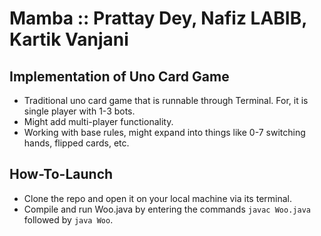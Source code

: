 # Mamba :: Prattay Dey, Nafiz LABIB, Kartik Vanjani

## Implementation of Uno Card Game
- Traditional uno card game that is runnable through Terminal. For, it is single player with 1-3 bots. 
- Might add multi-player functionality.
- Working with base rules, might expand into things like 0-7 switching hands, flipped cards, etc.

## How-To-Launch
- Clone the repo and open it on your local machine via its terminal.
- Compile and run Woo.java by entering the commands ```javac Woo.java``` followed by ```java Woo```.
